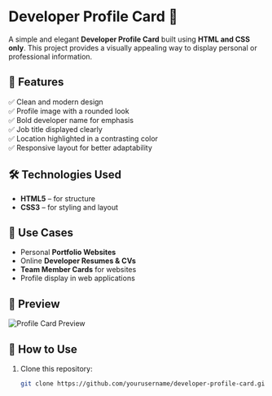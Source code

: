 # Developer Profile Card 🌟

A simple and elegant **Developer Profile Card** built using **HTML and CSS only**. This project provides a visually appealing way to display personal or professional information.

## 📌 Features

✅ Clean and modern design  
✅ Profile image with a rounded look  
✅ Bold developer name for emphasis  
✅ Job title displayed clearly  
✅ Location highlighted in a contrasting color  
✅ Responsive layout for better adaptability  

## 🛠 Technologies Used

- **HTML5** – for structure  
- **CSS3** – for styling and layout  

## 🎯 Use Cases

- Personal **Portfolio Websites**
- Online **Developer Resumes & CVs**
- **Team Member Cards** for websites
- Profile display in web applications

## 🚀 Preview
![Profile Card Preview](https://github.com/user-attachments/assets/bb162ceb-ec0d-4de0-8078-ae9093ec666b)


## 🔧 How to Use

1. Clone this repository:
   ```bash
   git clone https://github.com/yourusername/developer-profile-card.git
